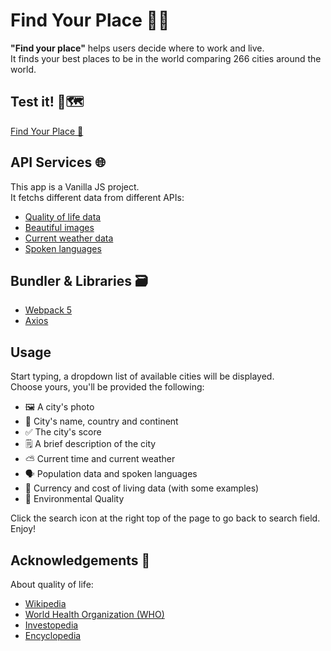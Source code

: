 
# Find Your Place 🧭🏡

**"Find your place"** helps users decide where to work and live.   
It finds your best places to be in the world comparing 266 cities around the world.


## Test it! 🔎🗺️
[Find Your Place 📍](https://find-yourplace.netlify.app/)

## API Services 🌐	

This app is a Vanilla JS project.  
  It fetchs different data from different APIs:
- [Quality of life data](www.api.teleport.org)
- [Beautiful images](www.api.pexels.com)
- [Current weather data](www.api.weatherapi.com)
- [Spoken languages](www.restcountries.com/v3.1)  

## Bundler & Libraries 🗃️

- [Webpack 5](https://webpack.js.org/)
- [Axios](https://axios-http.com/)


## Usage

Start typing, a dropdown list of available cities will be displayed.  
Choose yours, you'll be provided the following:
-  🖼️ A city's photo 
- 📍 City's name, country and continent
- ✅ The city's score
- 🗒️ A brief description of the city
- ⛅ Current time and current weather
- 🗣️ Population data and spoken languages
- 💱 Currency and cost of living data (with some examples)
- 🌳 Environmental Quality

Click the search icon at the right top of the page to go back to search field.  
  Enjoy!





## Acknowledgements 📰

About quality of life:
 - [Wikipedia](https://en.wikipedia.org/wiki/Quality_of_life)
 - [World Health Organization (WHO)](https://www.who.int/tools/whoqol)
  - [Investopedia](https://www.investopedia.com/terms/q/quality-of-life.asp)
  - [Encyclopedia](https://www.encyclopedia.com/education/encyclopedias-almanacs-transcripts-and-maps/quality-life-philosophical-and-ethical-dimensions#:~:text=The%20basic%20idea%20behind%20the,human%20good%20or%20human%20flourishing.)


